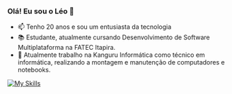 ### Olá! Eu sou o Léo 🤠
- 📫 Tenho 20 anos e sou um entusiasta da tecnologia
- 📚 Estudante, atualmente cursando Desenvolvimento de Software Multiplataforma na FATEC Itapira.
- 🔧 Atualmente trabalho na Kanguru Informática como técnico em informática, realizando a montagem e manutenção de computadores e notebooks. 

[![My Skills](https://skillicons.dev/icons?i=javascript,html,css,python,mongodb,mysql,reactjs,typescript)](https://skillicons.dev)

<!---
leosartorelli1/leosartorelli1 is a ✨ special ✨ repository because its `README.md` (this file) appears on your GitHub profile.
You can click the Preview link to take a look at your changes.
--->
